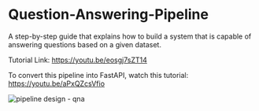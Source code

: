 # Question-Answering-Pipeline
A step-by-step guide that explains how to build a system that is capable of answering questions based on a given dataset.

Tutorial Link: https://youtu.be/eosgj7sZT14

To convert this pipeline into FastAPI, watch this tutorial: https://youtu.be/aPxQZcsVfio

![pipeline design - qna](https://user-images.githubusercontent.com/49631017/210134245-845e3344-4c73-4435-86b5-36008bfd0000.png)


